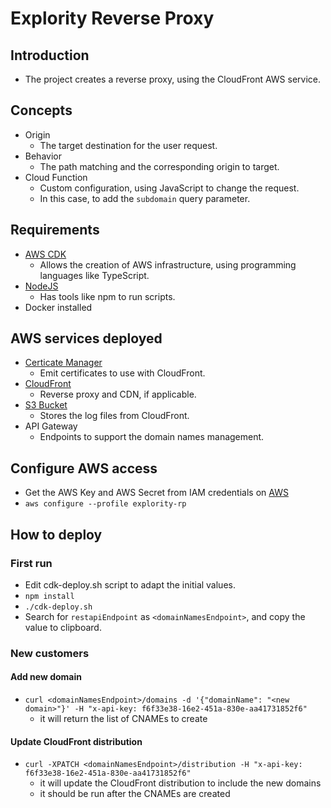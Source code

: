 # Explority Reverse Proxy

## Introduction

- The project creates a reverse proxy, using the CloudFront AWS service.

## Concepts

- Origin
    - The target destination for the user request.
- Behavior
    - The path matching and the corresponding origin to target.
- Cloud Function
    - Custom configuration, using JavaScript to change the request.
    - In this case, to add the `subdomain` query parameter.

## Requirements

- [AWS CDK](https://docs.aws.amazon.com/cdk/v2/guide/getting_started.html)
    - Allows the creation of AWS infrastructure, using programming languages like TypeScript.
- [NodeJS](https://nodejs.org/en/)
    - Has tools like npm to run scripts.
- Docker installed

## AWS services deployed

- [Certicate Manager](https://aws.amazon.com/certificate-manager/)
    - Emit certificates to use with CloudFront.
- [CloudFront](https://aws.amazon.com/cloudfront/)
    - Reverse proxy and CDN, if applicable.
- [S3 Bucket](https://aws.amazon.com/s3/)
    - Stores the log files from CloudFront.
- API Gateway
    - Endpoints to support the domain names management.

## Configure AWS access

- Get the AWS Key and AWS Secret from IAM credentials
  on [AWS](https://us-east-1.console.aws.amazon.com/iamv2/home?region=us-east-1#/home)
- `aws configure --profile explority-rp`

## How to deploy

### First run

- Edit cdk-deploy.sh script to adapt the initial values.
- `npm install`
- `./cdk-deploy.sh`
- Search for `restapiEndpoint` as `<domainNamesEndpoint>`, and copy the value to clipboard.

### New customers

#### Add new domain

- `curl <domainNamesEndpoint>/domains -d '{"domainName": "<new domain>"}' -H "x-api-key:
  f6f33e38-16e2-451a-830e-aa41731852f6"`
    - it will return the list of CNAMEs to create

#### Update CloudFront distribution

- `curl -XPATCH <domainNamesEndpoint>/distribution -H "x-api-key:
  f6f33e38-16e2-451a-830e-aa41731852f6"`
    - it will update the CloudFront distribution to include the new domains
    - it should be run after the CNAMEs are created

